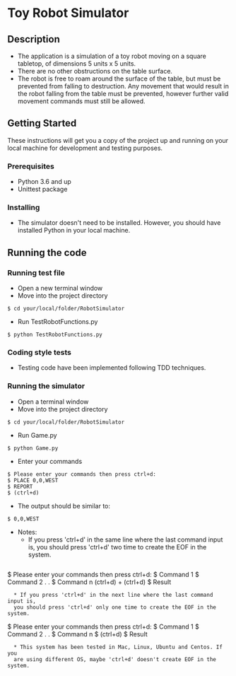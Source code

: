 Toy Robot Simulator
===================

Description
-----------

- The application is a simulation of a toy robot moving on a square tabletop,
  of dimensions 5 units x 5 units.
- There are no other obstructions on the table surface.
- The robot is free to roam around the surface of the table, but must be
  prevented from falling to destruction. Any movement that would result in the
  robot falling from the table must be prevented, however further valid
  movement commands must still be allowed.

Getting Started
---------------

These instructions will get you a copy of the project up and running on your 
local machine for development and testing purposes.

### Prerequisites

  * Python 3.6 and up
  * Unittest package

### Installing

  - The simulator doesn't need to be installed. However, you should have installed
  	Python in your local machine. 

Running the code
----------------
   
  ### Running test file
   	
  * Open a new terminal window
  * Move into the project directory
  ```
  $ cd your/local/folder/RobotSimulator
  ```
  * Run TestRobotFunctions.py 
  ```
  $ python TestRobotFunctions.py
  ```

  ### Coding style tests

  - Testing code have been implemented following TDD techniques.

  ### Running the simulator

  * Open a terminal window
  * Move into the project directory
  ```
  $ cd your/local/folder/RobotSimulator
  ```
  * Run Game.py
  ```
  $ python Game.py
  ```
  * Enter your commands
  ```
  $ Please enter your commands then press ctrl+d:
  $ PLACE 0,0,WEST
  $ REPORT
  $ (ctrl+d)
  ```
  * The output should be similar to:
  ```
  $ 0,0,WEST
  ```
  - Notes:
  	* If you press 'ctrl+d' in the same line where the last command input is,
  	you should press 'ctrl+d' two time to create the EOF in the system.
  	```
  $ Please enter your commands then press ctrl+d:
  $ Command 1
  $ Command 2
  .
  .
  $ Command n (ctrl+d) + (ctrl+d)
  $ Result
  ```
  	* If you press 'ctrl+d' in the next line where the last command input is,
  	you should press 'ctrl+d' only one time to create the EOF in the system.
  ```
  $ Please enter your commands then press ctrl+d:
  $ Command 1
  $ Command 2
  .
  .
  $ Command n
  $ (ctrl+d)
  $ Result
  ```
  	* This system has been tested in Mac, Linux, Ubuntu and Centos. If you
  	are using different OS, maybe 'ctrl+d' doesn't create EOF in the system.

	




